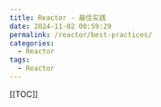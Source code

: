 ```yaml
---
title: Reactor - 最佳实践
date: 2024-11-02 00:59:29
permalink: /reactor/best-practices/
categories:
  - Reactor
tags:
  - Reactor
---
```


[[TOC]]

